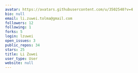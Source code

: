 ```yaml
---
avatar: https://avatars.githubusercontent.com/u/3502540?v=4
bio: null
email: li.zuwei.tolma@gmail.com
followers: 12
following: 1
forks: 5
login: lzuwei
open_issues: 3
public_repos: 34
stars: 25
title: Li Zuwei
user_type: User
website: null
---
```

